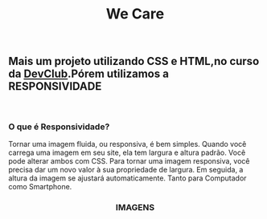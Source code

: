 <h1 align="center">We Care</h1>

<br>
<h2>Mais um projeto utilizando CSS e HTML,no curso da <a href="https://rodolfomori.com.br/devclub/">DevClub</a>.Pórem utilizamos a RESPONSIVIDADE</h2>

<br>
<h3>O que é Responsividade?</h3>

<p>Tornar uma imagem fluida, ou responsiva, é bem simples. Quando você carrega uma imagem em seu site, ela tem largura e altura padrão. Você pode alterar ambos com CSS. Para tornar uma imagem responsiva, você precisa dar um novo valor à sua propriedade de largura. Em seguida, a altura da imagem se ajustará automaticamente.
Tanto para Computador como Smartphone.</p>

<h3 align="center">IMAGENS</h3>

<img src="" />
